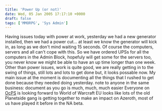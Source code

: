 ```yaml
---
title: 'Power Up (or not)'
date: Wed, 05 Jan 2005 17:17:10 +0000
draft: false
tags: ['MMORPG', 'Sys Admin']
---
```


Having issues today with power at work, yesterday we had a new generator installed, then we had a power cut... at least we know the generator will kick in, as long as we don't mind waiting 15 seconds. Of course the computers, servers and all can't cope with this. So we have ordered UPSs for all the computers in the Admin Block, hopefuly will get some for the servers too, you never know we might be able to have an up time longer than one week. Other than power issues, work is quite good, we are really getting in to the swing of things, still lots and lots to get done but, it looks possable now. My main issue at the moment is documenting all the things that I rushed to get done because they needed doing yesterday. note to anyone in the same business: document as you go is much, much, much easier Everyone on [OcPS](http://www.oc-ps.co.uk/) is looking forward to World of Warcraft EU looks like lots of the old Planetside gang is getting together to make an impact on Azeroth, most of us have played it before in the NA beta.